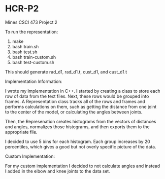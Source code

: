 # HCR-P2
Mines CSCI 473 Project 2

To run the representation:
1) make
2) bash train.sh
3) bash test.sh
4) bash train-custom.sh
5) bash test-custom.sh

This should generate rad_d1, rad_d1.t, cust_d1, and cust_d1.t


Implementation Information:

I wrote my implementation in C++. I started by creating a class to store
each row of data from the text files. Next, these rows would be grouped
into frames. A Representation class tracks all of the rows and frames
and performs calculations on them, such as getting the distance from one
joint to the center of the model, or calculating the angles between joints.

Then, the Represenation creates histograms from the vectors of distances
and angles, normalizes those histograms, and then exports them to the
appropriate file.

I decided to use 5 bins for each histogram. Each group increases by 20
percentiles, which gives a good but not overly specific picture of the
data.


Custom Implementation:

For my custom implementation I decided to not calculate angles and instead
I added in the elbow and knee joints to the data set.
